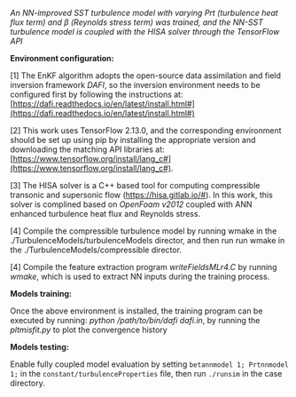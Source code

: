 *An NN-improved SST turbulence model with varying Prt (turbulence heat flux term) and β (Reynolds stress term) was trained, and the NN-SST turbulence model is coupled with the HISA solver through the TensorFlow API*

**Environment configuration:**

[1] The EnKF algorithm adopts the open-source data assimilation and field inversion framework *DAFI*, so the inversion environment needs to be configured first by following the instructions at:
[https://dafi.readthedocs.io/en/latest/install.html#](https://dafi.readthedocs.io/en/latest/install.html#)

[2] This work uses TensorFlow 2.13.0, and the corresponding environment should be set up using pip by installing the appropriate version and downloading the matching API libraries at: [https://www.tensorflow.org/install/lang_c#](https://www.tensorflow.org/install/lang_c#).

[3] The HISA solver is a C++ based tool for computing compressible transonic and supersonic flow (https://hisa.gitlab.io/#). In this work, this solver is complined based on *OpenFoam v2012* coupled with ANN enhanced turbulence heat flux and Reynolds stress.

[4] Compile the compressible turbulence model by running wmake in the ./TurbulenceModels/turbulenceModels director, and then run run wmake in the ./TurbulenceModels/compressible director.

[4] Compile the feature extraction program *writeFieldsMLr4.C* by running *wmake*, which is used to extract NN inputs during the training process.

**Models training:**

Once the above environment is installed, the training program can be executed by running: *python /path/to/bin/dafi dafi.in*, by running the *pltmisfit.py* to plot the convergence history

**Models testing:**

Enable fully coupled model evaluation by setting `betannmodel 1; Prtnnmodel 1;` in the `constant/turbulenceProperties` file, then run `./runsim` in the case directory.



